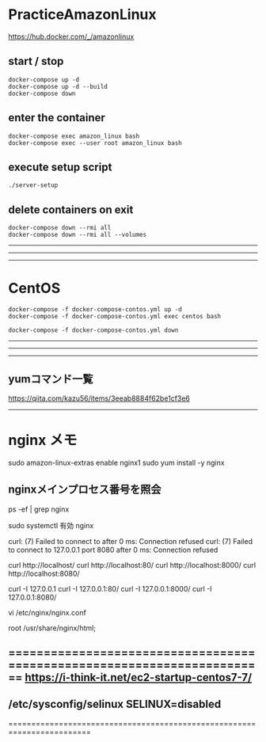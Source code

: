 # PracticeAmazonLinux
https://hub.docker.com/_/amazonlinux


## start / stop
```
docker-compose up -d
docker-compose up -d --build
docker-compose down
```

## enter the container
```
docker-compose exec amazon_linux bash
docker-compose exec --user root amazon_linux bash
```

## execute setup script
``
./server-setup
``

## delete containers on exit
```
docker-compose down --rmi all
docker-compose down --rmi all --volumes
```

_______________________________________________________________________________
_______________________________________________________________________________
_______________________________________________________________________________
# CentOS
```
docker-compose -f docker-compose-contos.yml up -d
docker-compose -f docker-compose-contos.yml exec centos bash

docker-compose -f docker-compose-contos.yml down
```

_______________________________________________________________________________
_______________________________________________________________________________
______________________________________________________________________________

## yumコマンド一覧
https://qiita.com/kazu56/items/3eeab8884f62be1cf3e6


________________________________________________________
# nginx メモ



sudo amazon-linux-extras enable nginx1
sudo yum install -y nginx


## nginxメインプロセス番号を照会
ps -ef | grep nginx



sudo systemctl 有効 nginx


curl: (7) Failed to connect to  after 0 ms: Connection refused
curl: (7) Failed to connect to 127.0.0.1 port 8080 after 0 ms: Connection refused



curl http://localhost/
curl http://localhost:80/
curl http://localhost:8000/
curl http://localhost:8080/

curl -I 127.0.0.1
curl -I 127.0.0.1:80/
curl -I 127.0.0.1:8000/
curl -I 127.0.0.1:8080/



vi /etc/nginx/nginx.conf

root         /usr/share/nginx/html;




========================================================================
https://i-think-it.net/ec2-startup-centos7-7/
----------------------------------------
/etc/sysconfig/selinux
SELINUX=disabled
----------------------------------------



========================================================================







